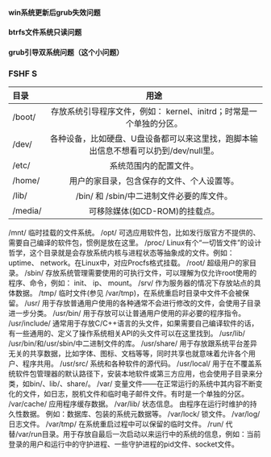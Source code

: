 #### win系统更新后grub失效问题
#### btrfs文件系统只读问题
#### grub引导双系统问题（这个小问题）


### FSHF S
| 目录     |                    用途                    |
| :----- | :--------------------------------------: |
| /boot/ | 存放系统引导程序文件，例如： kernel、initrd；时常是一个单独的分区。 |
/dev/	| 各种设备，比如硬盘、U盘设备都可以来这里找，跑脚本输出信息不想看可以扔到/dev/null里。
/etc/	| 系统范围内的配置文件。
/home/	| 用户的家目录，包含保存的文件、个人设置等。
/lib/	| /bin/ 和 /sbin/中二进制文件必要的库文件。
/media/	| 可移除媒体(如CD-ROM)的挂载点。
/mnt/	临时挂载的文件系统。
/opt/	可选应用软件包，比如发行版官方不提供的、需要自己编译的软件包，惯例是放在这里。
/proc/	Linux有个“一切皆文件”的设计哲学，这个目录就是会存放系统内核与进程状态等抽象成的文件。例如：uptime、 network。在Linux中，对应Procfs格式挂载。
/root/	超级用户的家目录。
/sbin/	存放系统管理需要使用的可执行文件，可以理解为仅允许root使用的程序、命令，例如： init、 ip、 mount。
/srv/	作为服务器的情况下存放站点的具体数据。
/tmp/	临时文件(参见 /var/tmp)，在系统重启时目录中文件不会被保留。
/usr/	用于存放普通用户使用的各种通常不会进行修改的文件，会使用子目录进一步分类。
/usr/bin/	用于存放可以让普通用户使用的非必要的程序指令。
/usr/include/	通常用于存放C/C++语言的头文件，如果需要自己编译软件的话，有一些通用的、定义了操作系统相关API的头文件可以在这里找到。
/usr/lib/	/usr/bin/和/usr/sbin/中二进制文件的库。
/usr/share/	用于存放跟系统平台差异无关的共享数据，比如字体、图标、文档等等，同时共享也就意味着允许各个用户、程序共用。
/usr/src/	系统和各种软件的源代码。
/usr/local/	用于在不覆盖系统软件包管理器的默认路径下，安装本地软件或第三方应用，也会使用子目录来分类，如bin/、lib/、share/。
/var/	变量文件——在正常运行的系统中其内容不断变化的文件，如日志，脱机文件和临时电子邮件文件。有时是一个单独的分区。
/var/cache/	应用程序缓存数据。
/var/lib/	状态信息。 由程序在运行时维护的持久性数据。 例如：数据库、包装的系统元数据等。
/var/lock/	锁文件。
/var/log/	日志文件。
/var/tmp/	在系统重启过程中可以保留的临时文件。
/run/	代替/var/run目录。用于存放自最后一次启动以来运行中的系统的信息，例如：当前登录的用户和运行中的守护进程、一些守护进程的pid文件、socket文件。
